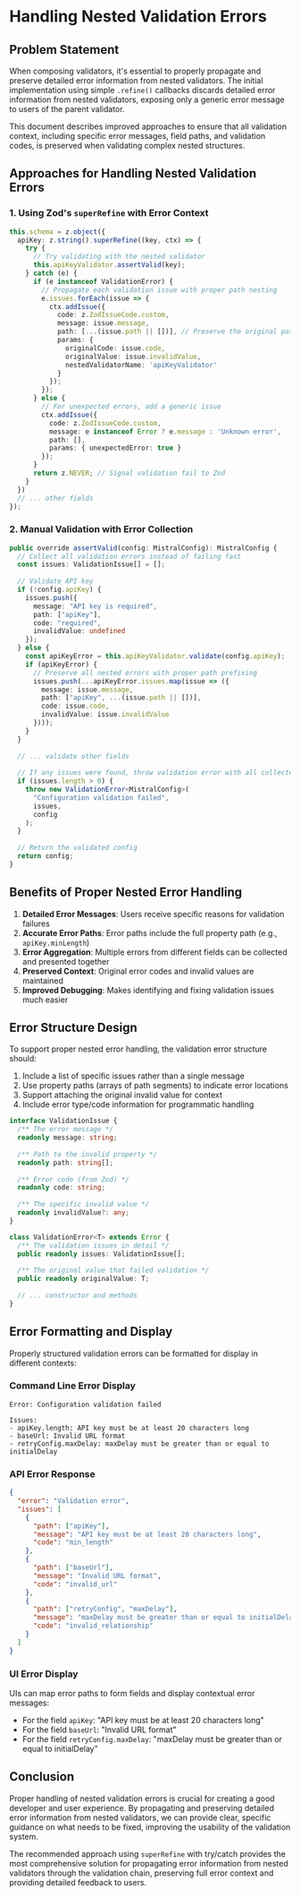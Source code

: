 # Handling Nested Validation Errors

## Problem Statement

When composing validators, it's essential to properly propagate and preserve detailed error information from nested validators. The initial implementation using simple `.refine()` callbacks discards detailed error information from nested validators, exposing only a generic error message to users of the parent validator.

This document describes improved approaches to ensure that all validation context, including specific error messages, field paths, and validation codes, is preserved when validating complex nested structures.

## Approaches for Handling Nested Validation Errors

### 1. Using Zod's `superRefine` with Error Context

```typescript
this.schema = z.object({
  apiKey: z.string().superRefine((key, ctx) => {
    try {
      // Try validating with the nested validator
      this.apiKeyValidator.assertValid(key);
    } catch (e) {
      if (e instanceof ValidationError) {
        // Propagate each validation issue with proper path nesting
        e.issues.forEach(issue => {
          ctx.addIssue({
            code: z.ZodIssueCode.custom,
            message: issue.message,
            path: [...(issue.path || [])], // Preserve the original path
            params: { 
              originalCode: issue.code,
              originalValue: issue.invalidValue,
              nestedValidatorName: 'apiKeyValidator'
            }
          });
        });
      } else {
        // For unexpected errors, add a generic issue
        ctx.addIssue({
          code: z.ZodIssueCode.custom,
          message: e instanceof Error ? e.message : 'Unknown error',
          path: [],
          params: { unexpectedError: true }
        });
      }
      return z.NEVER; // Signal validation fail to Zod
    }
  })
  // ... other fields
});
```

### 2. Manual Validation with Error Collection

```typescript
public override assertValid(config: MistralConfig): MistralConfig {
  // Collect all validation errors instead of failing fast
  const issues: ValidationIssue[] = [];
  
  // Validate API key
  if (!config.apiKey) {
    issues.push({
      message: "API key is required",
      path: ["apiKey"],
      code: "required",
      invalidValue: undefined
    });
  } else {
    const apiKeyError = this.apiKeyValidator.validate(config.apiKey);
    if (apiKeyError) {
      // Preserve all nested errors with proper path prefixing
      issues.push(...apiKeyError.issues.map(issue => ({
        message: issue.message,
        path: ["apiKey", ...(issue.path || [])],
        code: issue.code,
        invalidValue: issue.invalidValue
      })));
    }
  }
  
  // ... validate other fields
  
  // If any issues were found, throw validation error with all collected issues
  if (issues.length > 0) {
    throw new ValidationError<MistralConfig>(
      "Configuration validation failed",
      issues,
      config
    );
  }
  
  // Return the validated config
  return config;
}
```

## Benefits of Proper Nested Error Handling

1. **Detailed Error Messages**: Users receive specific reasons for validation failures
2. **Accurate Error Paths**: Error paths include the full property path (e.g., `apiKey.minLength`)
3. **Error Aggregation**: Multiple errors from different fields can be collected and presented together
4. **Preserved Context**: Original error codes and invalid values are maintained
5. **Improved Debugging**: Makes identifying and fixing validation issues much easier

## Error Structure Design

To support proper nested error handling, the validation error structure should:

1. Include a list of specific issues rather than a single message
2. Use property paths (arrays of path segments) to indicate error locations
3. Support attaching the original invalid value for context
4. Include error type/code information for programmatic handling

```typescript
interface ValidationIssue {
  /** The error message */
  readonly message: string;
  
  /** Path to the invalid property */
  readonly path: string[];
  
  /** Error code (from Zod) */
  readonly code: string;
  
  /** The specific invalid value */
  readonly invalidValue?: any;
}

class ValidationError<T> extends Error {
  /** The validation issues in detail */
  public readonly issues: ValidationIssue[];
  
  /** The original value that failed validation */
  public readonly originalValue: T;
  
  // ... constructor and methods
}
```

## Error Formatting and Display

Properly structured validation errors can be formatted for display in different contexts:

### Command Line Error Display

```
Error: Configuration validation failed

Issues:
- apiKey.length: API key must be at least 20 characters long
- baseUrl: Invalid URL format
- retryConfig.maxDelay: maxDelay must be greater than or equal to initialDelay
```

### API Error Response

```json
{
  "error": "Validation error",
  "issues": [
    {
      "path": ["apiKey"],
      "message": "API key must be at least 20 characters long",
      "code": "min_length"
    },
    {
      "path": ["baseUrl"],
      "message": "Invalid URL format",
      "code": "invalid_url"
    },
    {
      "path": ["retryConfig", "maxDelay"],
      "message": "maxDelay must be greater than or equal to initialDelay",
      "code": "invalid_relationship"
    }
  ]
}
```

### UI Error Display

UIs can map error paths to form fields and display contextual error messages:

- For the field `apiKey`: "API key must be at least 20 characters long"
- For the field `baseUrl`: "Invalid URL format"
- For the field `retryConfig.maxDelay`: "maxDelay must be greater than or equal to initialDelay"

## Conclusion

Proper handling of nested validation errors is crucial for creating a good developer and user experience. By propagating and preserving detailed error information from nested validators, we can provide clear, specific guidance on what needs to be fixed, improving the usability of the validation system.

The recommended approach using `superRefine` with try/catch provides the most comprehensive solution for propagating error information from nested validators through the validation chain, preserving full error context and providing detailed feedback to users.